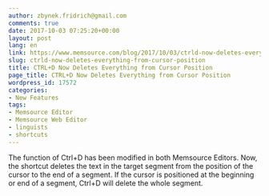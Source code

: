 ```yaml
---
author: zbynek.fridrich@gmail.com
comments: true
date: 2017-10-03 07:25:20+00:00
layout: post
lang: en
link: https://www.memsource.com/blog/2017/10/03/ctrld-now-deletes-everything-from-cursor-position/
slug: ctrld-now-deletes-everything-from-cursor-position
title: CTRL+D Now Deletes Everything from Cursor Position
page_title: CTRL+D Now Deletes Everything from Cursor Position
wordpress_id: 17572
categories:
- New Features
tags:
- Memsource Editor
- Memsource Web Editor
- linguists
- shortcuts
---
```


The function of Ctrl+D has been modified in both Memsource Editors. Now, the shortcut deletes the text in the target segment from the position of the cursor to the end of a segment. If the cursor is positioned at the beginning or end of a segment, Ctrl+D will delete the whole segment.
